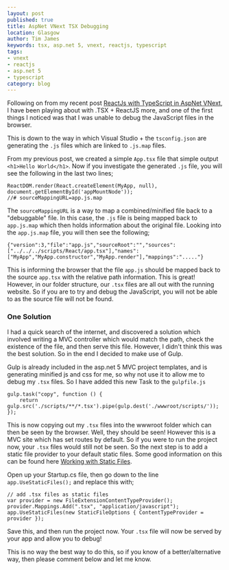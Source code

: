 ```yaml
---
layout: post
published: true
title: AspNet VNext TSX Debugging
location: Glasgow
author: Tim James
keywords: tsx, asp.net 5, vnext, reactjs, typescript
tags:
- vnext
- reactjs
- asp.net 5
- typescript
category: blog
---
```


Following on from my recent post [ReactJs with TypeScript in AspNet VNext](/2015/12/02/reactjs-with-typescript-in-aspnet-vnext/), I have been playing about with .TSX + ReactJS more, and one of the first things I noticed was that I was unable to debug the JavaScript files in the browser.

This is down to the way in which Visual Studio + the `tsconfig.json` are generating the `.js` files which are linked to `.js.map` files.

From my previous post, we created a simple `App.tsx` file that simple output `<h1>Hello World</h1>`. Now if you investigate the generated `.js` file, you will see the following in the last two lines;

    ReactDOM.render(React.createElement(MyApp, null), document.getElementById('appMountNode'));
    //# sourceMappingURL=app.js.map

<!--excerpt-->

The `sourceMappingURL` is a way to map a combined/minified file back to a "debuggable" file. In this case, the `.js` file is being mapped back to `app.js.map` which then holds information about the original file. Looking into the `app.js.map` file, you will then see the following;

    {"version":3,"file":"app.js","sourceRoot":"","sources":["../../../scripts/React/app.tsx"],"names":["MyApp","MyApp.constructor","MyApp.render"],"mappings":"....."}

This is informing the browser that the file `app.js` should be mapped back to the source `app.tsx` with the relative path information. This is great! However, in our folder structure, our `.tsx` files are all out with the running website.
So if you are to try and debug the JavaScript, you will not be able to as the source file will not be found.

### One Solution

I had a quick search of the internet, and discovered a solution which involved writing a MVC controller which would match the path, check the existence of the file, and then serve this file. However, I didn't think this was the best solution. So in the end I decided to make use of Gulp.

Gulp is already included in the asp.net 5 MVC project templates, and is generating minified js and css for me, so why not use it to allow me to debug my `.tsx` files. So I have added this new Task to the `gulpfile.js`

    gulp.task("copy", function () {    
        return gulp.src('./scripts/**/*.tsx').pipe(gulp.dest('./wwwroot/scripts/'));
    });

This is now copying out my `.tsx` files into the wwwroot folder which can then be seen by the browser. Well, they should be seen! However this is a MVC site which has set routes by default. So if you were to run the project now, your `.tsx` files would still not be seen. 
So the next step is to add a static file provider to your default static files. Some good information on this can be found here [Working with Static Files](http://docs.asp.net/en/latest/fundamentals/static-files.html).

Open up your Startup.cs file, then go down to the line `app.UseStaticFiles();` and replace this with;

    // add .tsx files as static files       
    var provider = new FileExtensionContentTypeProvider();
    provider.Mappings.Add(".tsx", "application/javascript");
    app.UseStaticFiles(new StaticFileOptions { ContentTypeProvider = provider });

Save this, and then run the project now. Your `.tsx` file will now be served by your app and allow you to debug!

This is no way the best way to do this, so if you know of a better/alternative way, then please comment below and let me know.






